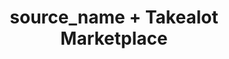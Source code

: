 ---
title: "source_name + Takealot Marketplace"
seoTitle: "source_name Takealot Integration"
seoDescription: "Integrate source_name and Takealot, and you'll be able to streamline your workflow, simplify the ordering process and save time - and money. Find out more about how a source_name Takealot Integration can help your business."
lead: "Let Stock2Shop send product inventory updates from source_name to the Takealot Marketplace. And if you are doing exclusively lead time orders, you can automate the raising of Takealot orders directly into your ERP. Here’s how we can help you streamline your workflow."
type: "source-marketplace"
source: "source_name"
channel: "takealot"
image: "/images/sap-shopify.png"
imageAlt: takealot logo
tags: []
aliases:
    - /integrations/
---